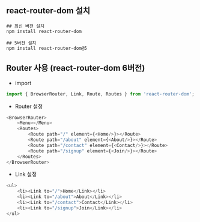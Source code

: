
## react-router-dom 설치
```shell
## 최신 버전 설치
npm install react-router-dom

## 5버전 설치
npm install react-router-dom@5
```

## Router 사용 (react-router-dom 6버전)

- import
```javascript
import { BrowserRouter, Link, Route, Routes } from 'react-router-dom';
```

- Router 설정
```javascript
<BrowserRouter>
    <Menu></Menu>
    <Routes>
        <Route path="/" element={<Home/>}></Route>
        <Route path="/about" element={<About/>}></Route>
        <Route path="/contact" element={<Contact/>}></Route>
        <Route path="/signup" element={<Join/>}></Route>
    </Routes>
</BrowserRouter>
```

- Link 설정
```javascript
<ul>
    <li><Link to="/">Home</Link></li>
    <li><Link to="/about">About</Link></li>
    <li><Link to="/contact">Contact</Link></li>
    <li><Link to="/signup">Join</Link></li>
</ul>
```

